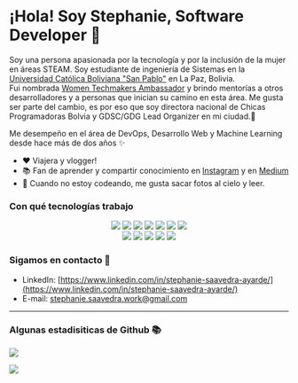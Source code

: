   # ¡Hola! Soy Stephanie, Software Developer 👋
  
Soy una persona apasionada por la tecnología y por la inclusión de la mujer en áreas STEAM. Soy estudiante de ingeniería de Sistemas en la <a href="https://www.ucb.edu.bo/">Universidad Católica Boliviana "San Pablo"</a> en La Paz, Bolivia. <br>
Fui nombrada [Women Techmakers Ambassador](https://wtm.advocu.com/home/ambassadors/5fbc060a537f05088d009583) y brindo mentorías a otros desarrolladores y a personas que inician su camino en esta área. 
Me gusta ser parte del cambio, es por eso que soy directora nacional de Chicas Programadoras Bolvia y GDSC/GDG Lead Organizer en mi ciudad.🚀<br>
  
Me desempeño en el área de DevOps, Desarrollo Web y Machine Learning desde hace más de dos años ✨ 

- ❤  Viajera y vlogger!
- 📚 Fan de aprender y compartir conocimiento en [Instagram](https://www.instagram.com/tefi.saavedra/) y en [Medium](https://stephanie-saavedra-ayarde.medium.com/)
- 🌅 Cuando no estoy codeando, me gusta sacar fotos al cielo y leer.

### Con qué tecnologías trabajo 

<div align="center">
    <img src="https://img.shields.io/badge/Python-blue?style=for-the-badge&logo=python&logoColor=white" /> 
    <img src="https://img.shields.io/badge/Java-ED8B00?style=for-the-badge&logo=java&logoColor=white" />
    <img src="https://img.shields.io/badge/Spring-6DB33F?style=for-the-badge&logo=spring&logoColor=white" />
    <img src="https://img.shields.io/badge/Node.js-43853D?style=for-the-badge&logo=node.js&logoColor=white" />
    <img src="https://img.shields.io/badge/Express.js-404D59?style=for-the-badge" />
    <img src="https://img.shields.io/badge/MySQL-00000F?style=for-the-badge&logo=mysql&logoColor=white" />
    <img src="https://img.shields.io/badge/MongoDB-4EA94B?style=for-the-badge&logo=mongodb&logoColor=white" />
    <br>
    <img src="https://img.shields.io/badge/JavaScript-F7DF1E?style=for-the-badge&logo=javascript&logoColor=black" />
    <img src="https://img.shields.io/badge/Docker-blue?style=for-the-badge&logo=docker&logoColor=white" />
    <img src="https://img.shields.io/badge/Ansible-red?style=for-the-badge&logo=ansible&logoColor=white" /> 
    <img src="https://img.shields.io/badge/gitlab-292961?style=for-the-badge&logo=gitlab&logoColor=white" /> 
    <img src="https://img.shields.io/badge/Terraform-black?style=for-the-badge&logo=terraform&logoColor=white" /> 
</div>

### Sigamos en contacto 📲

- LinkedIn: [https://www.linkedin.com/in/stephanie-saavedra-ayarde/](https://www.linkedin.com/in/stephanie-saavedra-ayarde/)
- E-mail: stephanie.saavedra.work@gmail.com

---

### Algunas estadisiticas de Github 📚
![](https://github-readme-stats.vercel.app/api?username=StephanieSaavedraAyarde&theme=react&hide_border=false&include_all_commits=false&count_private=false)

[![](https://visitcount.itsvg.in/api?id=StephanieSaavedraAyarde&label=Profile%20Views&color=0&icon=6&pretty=false)](https://visitcount.itsvg.in)
